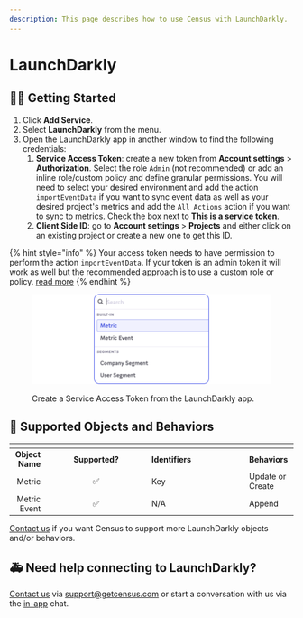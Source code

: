 ```yaml
---
description: This page describes how to use Census with LaunchDarkly.
---
```


# LaunchDarkly

## 🏃‍♀️ Getting Started

1. Click **Add Service**.
2. Select **LaunchDarkly** from the menu.
3. Open the LaunchDarkly app in another window to find the following credentials:
   1. **Service Access Token**: create a new token from **Account settings** > **Authorization**. Select the role `Admin` (not recommended) or add an inline role/custom policy and define granular permissions. You will need to select your desired environment and add the action `importEventData` if you want to sync event data as well as your desired project's metrics and add the `All Actions` action if you want to sync to metrics. Check the box next to **This is a service token**.
   2. **Client Side ID**: go to **Account settings** > **Projects** and either click on an existing project or create a new one to get this ID.

{% hint style="info" %}
Your access token needs to have permission to perform the action `importEventData`. If your token is an admin token it will work as well but the recommended approach is to use a custom role or policy. [read more](https://docs.launchdarkly.com/home/members/role-create)
{% endhint %}

<figure><img src="../.gitbook/assets/LaunchDarkly (1).png" alt=""><figcaption><p>Create a Service Access Token from the LaunchDarkly app.</p></figcaption></figure>

## 🔀 Supported Objects and Behaviors

<table data-header-hidden><thead><tr><th align="right"></th><th width="169" align="center"></th><th width="159"></th><th></th></tr></thead><tbody><tr><td align="right"><strong>Object Name</strong></td><td align="center"><strong>Supported?</strong></td><td><strong>Identifiers</strong></td><td><strong>Behaviors</strong></td></tr><tr><td align="right">Metric</td><td align="center">✅</td><td>Key</td><td>Update or Create</td></tr><tr><td align="right">Metric Event</td><td align="center">✅</td><td>N/A</td><td>Append</td></tr></tbody></table>

[Contact us](mailto:support@getcensus.com) if you want Census to support more LaunchDarkly objects and/or behaviors.

## 🚑 Need help connecting to LaunchDarkly?

[Contact us](mailto:support@getcensus.com) via support@getcensus.com or start a conversation with us via the [in-app](https://app.getcensus.com) chat.
